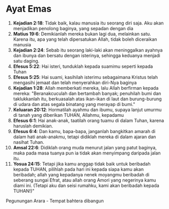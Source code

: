 # Ayat Emas

1. **Kejadian 2:18**: Tidak baik, kalau manusia itu seorang diri saja. Aku akan menjadikan penolong baginya, yang sepadan dengan dia
2. **Matius 19:6**: Demikianlah mereka bukan lagi dua, melainkan satu. Karena itu, apa yang telah dipersatukan Allah, tidak boleh diceraikan manusia
3. **Kejadian 2:24**: Sebab itu seorang laki-laki akan meninggalkan ayahnya dan ibunya dan bersatu dengan isterinya, sehingga keduanya menjadi satu daging.
4. **Efesus 5:22**: Hai isteri, tunduklah kepada suamimu seperti kepada Tuhan
5. **Efesus 5:25**: Hai suami, kasihilah isterimu sebagaimana Kristus telah mengasihi jemaat dan telah menyerahkan diri-Nya baginya
6. **Kejadian 1:28**: Allah memberkati mereka, lalu Allah berfirman kepada mereka: "Beranakcuculah dan bertambah banyak; penuhilah bumi dan taklukkanlah itu, berkuasalah atas ikan-ikan di laut dan burung-burung di udara dan atas segala binatang yang merayap di bumi."
7. **Keluaran 20:12**: Hormatilah ayahmu dan ibumu, supaya lanjut umurmu di tanah yang diberikan TUHAN, Allahmu, kepadamu
8. **Efesus 6:1**: Hai anak-anak, taatilah orang tuamu di dalam Tuhan, karena haruslah demikian.
9. **Efesus 6:4**: Dan kamu, bapa-bapa, janganlah bangkitkan amarah di dalam hati anak-anakmu, tetapi didiklah mereka di dalam ajaran dan nasihat Tuhan.
10. **Amsal 22:6**: Didiklah orang muda menurut jalan yang patut baginya, maka pada masa tuanya pun ia tidak akan menyimpang daripada jalan itu.
11. **Yosua 24:15**: Tetapi jika kamu anggap tidak baik untuk beribadah kepada TUHAN, pilihlah pada hari ini kepada siapa kamu akan beribadah; allah yang kepadanya nenek moyangmu beribadah di seberang sungai Efrat, atau allah orang Amori yang negerinya kamu diami ini. (Tetapi aku dan seisi rumahku, kami akan beribadah kepada TUHAN!)"

Pegunungan Arara - Tempat bahtera dibangun
